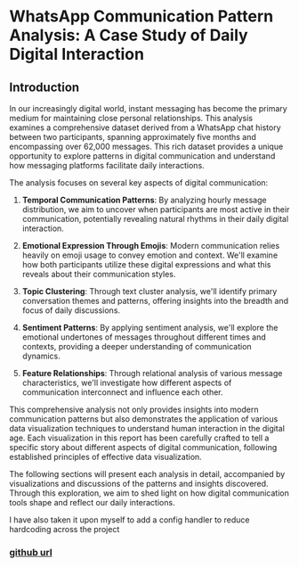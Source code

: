 # WhatsApp Communication Pattern Analysis: A Case Study of Daily Digital Interaction

## Introduction

In our increasingly digital world, instant messaging has become the primary medium for maintaining close personal relationships. This analysis examines a comprehensive dataset derived from a WhatsApp chat history between two participants, spanning approximately five months and encompassing over 62,000 messages. This rich dataset provides a unique opportunity to explore patterns in digital communication and understand how messaging platforms facilitate daily interactions.

The analysis focuses on several key aspects of digital communication:

1. **Temporal Communication Patterns**: By analyzing hourly message distribution, we aim to uncover when participants are most active in their communication, potentially revealing natural rhythms in their daily digital interaction.

2. **Emotional Expression Through Emojis**: Modern communication relies heavily on emoji usage to convey emotion and context. We'll examine how both participants utilize these digital expressions and what this reveals about their communication styles.

3. **Topic Clustering**: Through text cluster analysis, we'll identify primary conversation themes and patterns, offering insights into the breadth and focus of daily discussions.

4. **Sentiment Patterns**: By applying sentiment analysis, we'll explore the emotional undertones of messages throughout different times and contexts, providing a deeper understanding of communication dynamics.

5. **Feature Relationships**: Through relational analysis of various message characteristics, we'll investigate how different aspects of communication interconnect and influence each other.

This comprehensive analysis not only provides insights into modern communication patterns but also demonstrates the application of various data visualization techniques to understand human interaction in the digital age. Each visualization in this report has been carefully crafted to tell a specific story about different aspects of digital communication, following established principles of effective data visualization.

The following sections will present each analysis in detail, accompanied by visualizations and discussions of the patterns and insights discovered. Through this exploration, we aim to shed light on how digital communication tools shape and reflect our daily interactions.

I have also taken it upon myself to add a config handler to reduce hardcoding across the project


### [github url](https://github.com/joppe2001/visualizations)